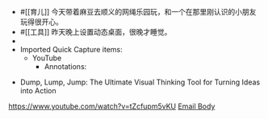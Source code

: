 - #[[育儿]] 今天带着麻豆去顺义的网绳乐园玩，和一个在那里刚认识的小朋友玩得很开心。
- #[[工具]] 昨天晚上设置动态桌面，很晚才睡觉。
- 
- Imported Quick Capture items:
    - YouTube
        - Annotations:

* Dump, Lump, Jump: The Ultimate Visual Thinking Tool for Turning Ideas into Action



https://www.youtube.com/watch?v=tZcfupm5vKU [Email Body](https://files.todoist.com/YD1dg15UKgYlm-KJKAoB4JVQQ2J4fmh2mF4gI-8MpCmT7VY9Re4pLzaiOj_Azigk/by/21878347/as/file.html)
